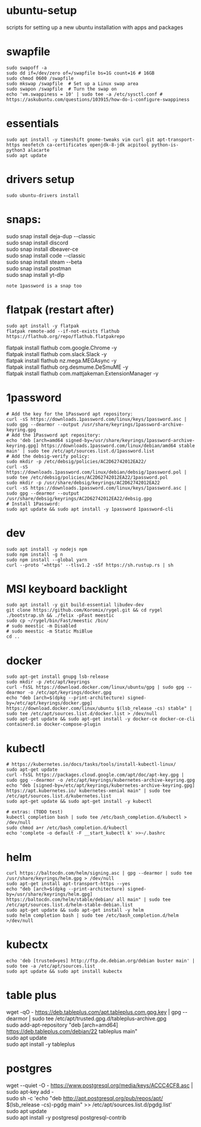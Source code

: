 # ubuntu-setup
scripts for setting up a new ubuntu installation with apps and packages

# swapfile
```
sudo swapoff -a
sudo dd if=/dev/zero of=/swapfile bs=1G count=16 # 16GB
sudo chmod 0600 /swapfile
sudo mkswap /swapfile  # Set up a Linux swap area
sudo swapon /swapfile  # Turn the swap on
echo 'vm.swappiness = 10' | sudo tee -a /etc/sysctl.conf # https://askubuntu.com/questions/103915/how-do-i-configure-swappiness
```

# essentials
```
sudo apt install -y timeshift gnome-tweaks vim curl git apt-transport-https neofetch ca-certificates openjdk-8-jdk acpitool python-is-python3 alacarte
sudo apt update
```

# drivers setup
```
sudo ubuntu-drivers install
```

# snaps:
sudo snap install deja-dup --classic \
sudo snap install discord \
sudo snap install dbeaver-ce \
sudo snap install code --classic \
sudo snap install steam --beta \
sudo snap install postman \
sudo snap install yt-dlp
```
note 1password is a snap too
```

# flatpak (restart after)
```
sudo apt install -y flatpak
flatpak remote-add --if-not-exists flathub https://flathub.org/repo/flathub.flatpakrepo
```
flatpak install flathub com.google.Chrome -y \
flatpak install flathub com.slack.Slack -y \
flatpak install flathub nz.mega.MEGAsync -y \
flatpak install flathub org.desmume.DeSmuME -y \
flatpak install flathub com.mattjakeman.ExtensionManager -y

# 1password
```
# Add the key for the 1Password apt repository:
curl -sS https://downloads.1password.com/linux/keys/1password.asc | sudo gpg --dearmor --output /usr/share/keyrings/1password-archive-keyring.gpg
# Add the 1Password apt repository:
echo 'deb [arch=amd64 signed-by=/usr/share/keyrings/1password-archive-keyring.gpg] https://downloads.1password.com/linux/debian/amd64 stable main' | sudo tee /etc/apt/sources.list.d/1password.list
# Add the debsig-verify policy:
sudo mkdir -p /etc/debsig/policies/AC2D62742012EA22/
curl -sS https://downloads.1password.com/linux/debian/debsig/1password.pol | sudo tee /etc/debsig/policies/AC2D62742012EA22/1password.pol
sudo mkdir -p /usr/share/debsig/keyrings/AC2D62742012EA22
curl -sS https://downloads.1password.com/linux/keys/1password.asc | sudo gpg --dearmor --output /usr/share/debsig/keyrings/AC2D62742012EA22/debsig.gpg
# Install 1Password:
sudo apt update && sudo apt install -y 1password 1password-cli
```

# dev
```
sudo apt install -y nodejs npm
sudo npm install -g n
sudo npm install --global yarn
curl --proto '=https' --tlsv1.2 -sSf https://sh.rustup.rs | sh
```

# MSI keyboard backlight
```
sudo apt install -y git build-essential libudev-dev
git clone https://github.com/Koromix/rygel.git && cd rygel
./bootstrap.sh && ./felix -pFast meestic
sudo cp ~/rygel/bin/Fast/meestic /bin/
# sudo meestic -m Disabled
# sudo meestic -m Static MsiBlue
cd ..
```

# docker
```
sudo apt-get install gnupg lsb-release
sudo mkdir -p /etc/apt/keyrings
curl -fsSL https://download.docker.com/linux/ubuntu/gpg | sudo gpg --dearmor -o /etc/apt/keyrings/docker.gpg
echo "deb [arch=$(dpkg --print-architecture) signed-by=/etc/apt/keyrings/docker.gpg] https://download.docker.com/linux/ubuntu $(lsb_release -cs) stable" | sudo tee /etc/apt/sources.list.d/docker.list > /dev/null
sudo apt-get update && sudo apt-get install -y docker-ce docker-ce-cli containerd.io docker-compose-plugin
```

# kubectl
```
# https://kubernetes.io/docs/tasks/tools/install-kubectl-linux/
sudo apt-get update
curl -fsSL https://packages.cloud.google.com/apt/doc/apt-key.gpg | sudo gpg --dearmor -o /etc/apt/keyrings/kubernetes-archive-keyring.gpg
echo "deb [signed-by=/etc/apt/keyrings/kubernetes-archive-keyring.gpg] https://apt.kubernetes.io/ kubernetes-xenial main" | sudo tee /etc/apt/sources.list.d/kubernetes.list
sudo apt-get update && sudo apt-get install -y kubectl
```
```
# extras: (TODO test)
kubectl completion bash | sudo tee /etc/bash_completion.d/kubectl > /dev/null
sudo chmod a+r /etc/bash_completion.d/kubectl
echo 'complete -o default -F __start_kubectl k' >>~/.bashrc
```

# helm
```
curl https://baltocdn.com/helm/signing.asc | gpg --dearmor | sudo tee /usr/share/keyrings/helm.gpg > /dev/null
sudo apt-get install apt-transport-https --yes
echo "deb [arch=$(dpkg --print-architecture) signed-by=/usr/share/keyrings/helm.gpg] https://baltocdn.com/helm/stable/debian/ all main" | sudo tee /etc/apt/sources.list.d/helm-stable-debian.list
sudo apt-get update && sudo apt-get install -y helm
sudo helm completion bash | sudo tee /etc/bash_completion.d/helm >/dev/null
```

# kubectx
```
echo 'deb [trusted=yes] http://ftp.de.debian.org/debian buster main' | sudo tee -a /etc/apt/sources.list
sudo apt update && sudo apt install kubectx
```

# table plus
wget -qO - https://deb.tableplus.com/apt.tableplus.com.gpg.key | gpg --dearmor | sudo tee /etc/apt/trusted.gpg.d/tableplus-archive.gpg \
sudo add-apt-repository "deb [arch=amd64] https://deb.tableplus.com/debian/22 tableplus main" \
sudo apt update \
sudo apt install -y tableplus

# postgres
wget --quiet -O - https://www.postgresql.org/media/keys/ACCC4CF8.asc | sudo apt-key add - \
sudo sh -c 'echo "deb http://apt.postgresql.org/pub/repos/apt/ $(lsb_release -cs)-pgdg main" >> /etc/apt/sources.list.d/pgdg.list' \
sudo apt update \
sudo apt install -y postgresql postgresql-contrib
